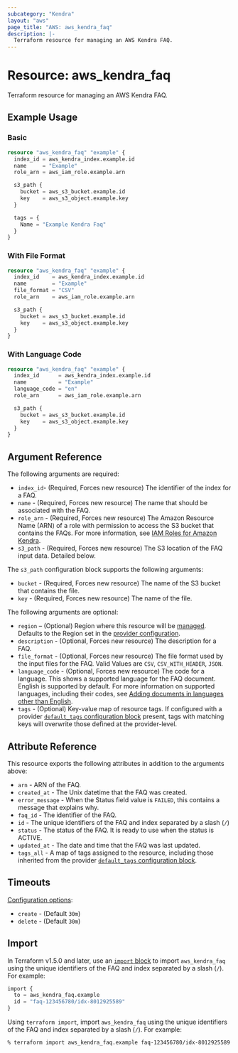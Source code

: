 ```yaml
---
subcategory: "Kendra"
layout: "aws"
page_title: "AWS: aws_kendra_faq"
description: |-
  Terraform resource for managing an AWS Kendra FAQ.
---
```


# Resource: aws_kendra_faq

Terraform resource for managing an AWS Kendra FAQ.

## Example Usage

### Basic

```terraform
resource "aws_kendra_faq" "example" {
  index_id = aws_kendra_index.example.id
  name     = "Example"
  role_arn = aws_iam_role.example.arn

  s3_path {
    bucket = aws_s3_bucket.example.id
    key    = aws_s3_object.example.key
  }

  tags = {
    Name = "Example Kendra Faq"
  }
}
```

### With File Format

```terraform
resource "aws_kendra_faq" "example" {
  index_id    = aws_kendra_index.example.id
  name        = "Example"
  file_format = "CSV"
  role_arn    = aws_iam_role.example.arn

  s3_path {
    bucket = aws_s3_bucket.example.id
    key    = aws_s3_object.example.key
  }
}
```

### With Language Code

```terraform
resource "aws_kendra_faq" "example" {
  index_id      = aws_kendra_index.example.id
  name          = "Example"
  language_code = "en"
  role_arn      = aws_iam_role.example.arn

  s3_path {
    bucket = aws_s3_bucket.example.id
    key    = aws_s3_object.example.key
  }
}
```

## Argument Reference

The following arguments are required:

* `index_id`- (Required, Forces new resource) The identifier of the index for a FAQ.
* `name` - (Required, Forces new resource) The name that should be associated with the FAQ.
* `role_arn` - (Required, Forces new resource) The Amazon Resource Name (ARN) of a role with permission to access the S3 bucket that contains the FAQs. For more information, see [IAM Roles for Amazon Kendra](https://docs.aws.amazon.com/kendra/latest/dg/iam-roles.html).
* `s3_path` - (Required, Forces new resource) The S3 location of the FAQ input data. Detailed below.

The `s3_path` configuration block supports the following arguments:

* `bucket` - (Required, Forces new resource) The name of the S3 bucket that contains the file.
* `key` - (Required, Forces new resource) The name of the file.

The following arguments are optional:

* `region` – (Optional) Region where this resource will be [managed](https://docs.aws.amazon.com/general/latest/gr/rande.html#regional-endpoints). Defaults to the Region set in the [provider configuration](https://registry.terraform.io/providers/hashicorp/aws/latest/docs#aws-configuration-reference).
* `description` - (Optional, Forces new resource) The description for a FAQ.
* `file_format` - (Optional, Forces new resource) The file format used by the input files for the FAQ. Valid Values are `CSV`, `CSV_WITH_HEADER`, `JSON`.
* `language_code` - (Optional, Forces new resource) The code for a language. This shows a supported language for the FAQ document. English is supported by default. For more information on supported languages, including their codes, see [Adding documents in languages other than English](https://docs.aws.amazon.com/kendra/latest/dg/in-adding-languages.html).
* `tags` - (Optional) Key-value map of resource tags. If configured with a provider [`default_tags` configuration block](https://registry.terraform.io/providers/hashicorp/aws/latest/docs#default_tags-configuration-block) present, tags with matching keys will overwrite those defined at the provider-level.

## Attribute Reference

This resource exports the following attributes in addition to the arguments above:

* `arn` - ARN of the FAQ.
* `created_at` - The Unix datetime that the FAQ was created.
* `error_message` - When the Status field value is `FAILED`, this contains a message that explains why.
* `faq_id` - The identifier of the FAQ.
* `id` - The unique identifiers of the FAQ and index separated by a slash (`/`)
* `status` - The status of the FAQ. It is ready to use when the status is ACTIVE.
* `updated_at` - The date and time that the FAQ was last updated.
* `tags_all` - A map of tags assigned to the resource, including those inherited from the provider [`default_tags` configuration block](https://registry.terraform.io/providers/hashicorp/aws/latest/docs#default_tags-configuration-block).

## Timeouts

[Configuration options](https://developer.hashicorp.com/terraform/language/resources/syntax#operation-timeouts):

* `create` - (Default `30m`)
* `delete` - (Default `30m`)

## Import

In Terraform v1.5.0 and later, use an [`import` block](https://developer.hashicorp.com/terraform/language/import) to import `aws_kendra_faq` using the unique identifiers of the FAQ and index separated by a slash (`/`). For example:

```terraform
import {
  to = aws_kendra_faq.example
  id = "faq-123456780/idx-8012925589"
}
```

Using `terraform import`, import `aws_kendra_faq` using the unique identifiers of the FAQ and index separated by a slash (`/`). For example:

```console
% terraform import aws_kendra_faq.example faq-123456780/idx-8012925589
```
